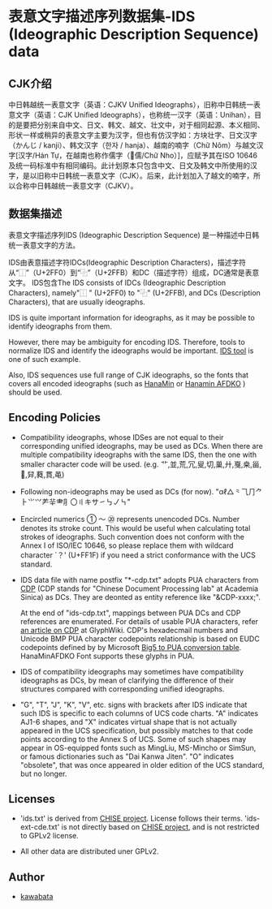 表意文字描述序列数据集-IDS (Ideographic Description Sequence) data
========

## CJK介绍

中日韩越统一表意文字（英语：CJKV Unified Ideographs），旧称中日韩统一表意文字（英语：CJK Unified Ideographs），也称统一汉字（英语：Unihan），目的是要把分别来自中文、日文、韩文、越文、壮文中，对于相同起源、本义相同、形状一样或稍异的表意文字主要为汉字，但也有仿汉字如：方块壮字、日文汉字（かんじ / kanji）、韩文汉字（한자 / hanja）、越南的喃字（Chữ Nôm）与越文汉字[汉字/Hán Tự，在越南也称作儒字（𡨸儒/Chữ Nho）]，应赋予其在ISO 10646及统一码标准中有相同编码。此计划原本只包含中文、日文及韩文中所使用的汉字，是以旧称中日韩统一表意文字（CJK）。后来，此计划加入了越文的喃字，所以合称中日韩越统一表意文字（CJKV）。

## 数据集描述

表意文字描述序列IDS (Ideographic Description Sequence) 是一种描述中日韩统一表意文字的方法。

IDS由表意描述字符IDCs(Ideographic Description Characters)，描述字符从“⿰”（U+2FF0）到“⿻”（U+2FFB）和DC（描述字符）组成，DC通常是表意文字。
IDS包含The IDS consists of IDCs (Ideographic Description Characters), namely"⿰ " (U+2FF0) to "⿻" (U+2FFB), and DCs (Description Characters), that are usually ideographs.

IDS is quite important information for ideographs, as it may be possible to identify ideographs from them.

However, there may be ambiguity for encoding IDS. Therefore, tools to normalize IDS and identify the ideographs would be important.
[IDS tool](http://github.com/kawabata/ids) is one of such example.

Also, IDS sequences use full range of CJK ideographs, so the fonts that covers all encoded ideographs (such as [HanaMin](http://fonts.jp/hanazono/) or [Hanamin AFDKO](https://github.com/cjkvi/HanaMinAFDKO/releases) )
should be used.

## Encoding Policies

* Compatibility ideographs, whose IDSes are not equal to their corresponding unified ideographs, may be used as DCs. When there are multiple compatibility ideographs with the same IDS, then the one   with smaller character code will be used. (e.g. ⻀,並,荒,冗,叟,切,巢,廾,戛,桒,甾,𤾡,舁,蕤,貫,黾)

* Following non-ideographs may be used as DCs (for now).   "αℓ△⺀⺄⺆⺈⺊⺌⺍⺶⺸⺻⺼〇〢キサ㇀㇉㇢㇞"

* Encircled numerics ① ～ ⑳ represents unencoded DCs. Number denotes its stroke count. This would be useful when calculating total
  strokes of ideographs. Such convention does not conform with the Annex I of ISO/IEC 10646, so please replace them with wildcard
  character `？' (U+FF1F) if you need a strict conformance with the UCS standard.

* IDS data file with name postfix "*-cdp.txt" adopts PUA characters from [CDP](https://www.sinica.edu.tw/~cdp) (CDP stands for "Chinese Document Processing lab" at Academia Sinica) as DCs. They are
  deonted as entity reference like "&CDP-xxxx;".

  At the end of "ids-cdp.txt", mappings between PUA DCs and CDP references are enumerated. For details of usable PUA characters,  refer [an article on CDP](http://glyphwiki.org/wiki/Group:CDP%E5%A4%96%E5%AD%97) at
  GlyphWiki. CDP's hexadecmail numbers and Unicode BMP PUA character codepoints relationship is based on EUDC codepoints defined by by Microsoft [Big5 to PUA conversion table](http://kanji-database.sourceforge.net/charcode/big5.html).
  HanaMinAFDKO Font supports these glyphs in PUA.

* IDS of compatibility ideographs may sometimes have compatibility
  ideographs as DCs, by mean of clarifying the difference of their
  structures compared with corresponding unified ideographs.

* "G", "T", "J", "K", "V", etc. signs with brackets after IDS indicate
  that such IDS is specific to each columns of UCS code charts. "A"
  indicates AJ1-6 shapes, and "X" indicates virtual shape that is not
  actually appeared in the UCS specification, but possibly matches to
  that code points according to the Annex S of UCS. Some of such
  shapes may appear in OS-equipped fonts such as MingLiu, MS-Mincho or
  SimSun, or famous dictionaries such as "Dai Kanwa Jiten". "O"
  indicates "obsolete", that was once appeared in older edition of the
  UCS standard, but no longer.

## Licenses

* 'ids.txt' is derived from [CHISE project](http://www.chise.org/).
  License follows their terms. 'ids-ext-cde.txt' is not directly based
  on [CHISE project](http://www.chise.org/), and is not restricted to
  GPLv2 license.

* All other data are distributed uner GPLv2.

## Author

* [kawabata](https://github.com/kawabata)
